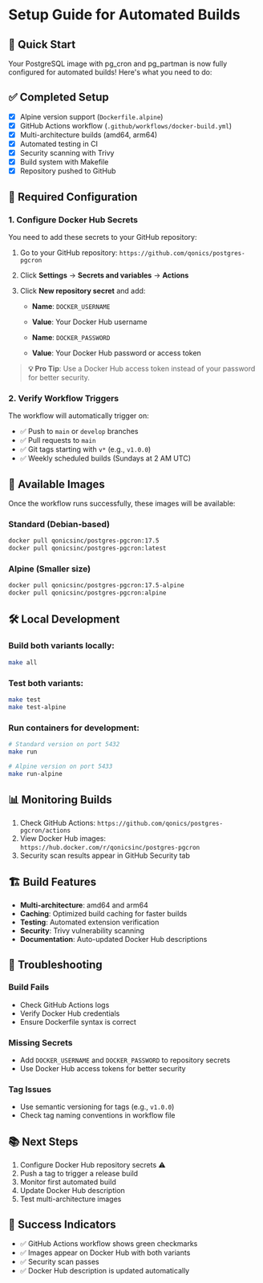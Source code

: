 # Setup Guide for Automated Builds

## 🚀 Quick Start

Your PostgreSQL image with pg_cron and pg_partman is now fully configured for automated builds! Here's what you need to do:

## ✅ Completed Setup

- [x] Alpine version support (`Dockerfile.alpine`)
- [x] GitHub Actions workflow (`.github/workflows/docker-build.yml`)
- [x] Multi-architecture builds (amd64, arm64)
- [x] Automated testing in CI
- [x] Security scanning with Trivy
- [x] Build system with Makefile
- [x] Repository pushed to GitHub

## 🔧 Required Configuration

### 1. Configure Docker Hub Secrets

You need to add these secrets to your GitHub repository:

1. Go to your GitHub repository: `https://github.com/qonics/postgres-pgcron`
2. Click **Settings** → **Secrets and variables** → **Actions**
3. Click **New repository secret** and add:

   - **Name**: `DOCKER_USERNAME`
   - **Value**: Your Docker Hub username

   - **Name**: `DOCKER_PASSWORD`
   - **Value**: Your Docker Hub password or access token

> **💡 Pro Tip**: Use a Docker Hub access token instead of your password for better security.

### 2. Verify Workflow Triggers

The workflow will automatically trigger on:
- ✅ Push to `main` or `develop` branches
- ✅ Pull requests to `main`
- ✅ Git tags starting with `v*` (e.g., `v1.0.0`)
- ✅ Weekly scheduled builds (Sundays at 2 AM UTC)

## 🐳 Available Images

Once the workflow runs successfully, these images will be available:

### Standard (Debian-based)
```bash
docker pull qonicsinc/postgres-pgcron:17.5
docker pull qonicsinc/postgres-pgcron:latest
```

### Alpine (Smaller size)
```bash
docker pull qonicsinc/postgres-pgcron:17.5-alpine
docker pull qonicsinc/postgres-pgcron:alpine
```

## 🛠️ Local Development

### Build both variants locally:
```bash
make all
```

### Test both variants:
```bash
make test
make test-alpine
```

### Run containers for development:
```bash
# Standard version on port 5432
make run

# Alpine version on port 5433
make run-alpine
```

## 📊 Monitoring Builds

1. Check GitHub Actions: `https://github.com/qonics/postgres-pgcron/actions`
2. View Docker Hub images: `https://hub.docker.com/r/qonicsinc/postgres-pgcron`
3. Security scan results appear in GitHub Security tab

## 🏗️ Build Features

- **Multi-architecture**: amd64 and arm64
- **Caching**: Optimized build caching for faster builds
- **Testing**: Automated extension verification
- **Security**: Trivy vulnerability scanning
- **Documentation**: Auto-updated Docker Hub descriptions

## 🚨 Troubleshooting

### Build Fails
- Check GitHub Actions logs
- Verify Docker Hub credentials
- Ensure Dockerfile syntax is correct

### Missing Secrets
- Add `DOCKER_USERNAME` and `DOCKER_PASSWORD` to repository secrets
- Use Docker Hub access tokens for better security

### Tag Issues
- Use semantic versioning for tags (e.g., `v1.0.0`)
- Check tag naming conventions in workflow file

## 📚 Next Steps

1. Configure Docker Hub repository secrets ⚠️
2. Push a tag to trigger a release build
3. Monitor first automated build
4. Update Docker Hub description
5. Test multi-architecture images

## 🎉 Success Indicators

- ✅ GitHub Actions workflow shows green checkmarks
- ✅ Images appear on Docker Hub with both variants
- ✅ Security scan passes
- ✅ Docker Hub description is updated automatically
